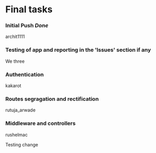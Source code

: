 # Final tasks
### Initial Push *Done*
archit1111 

### Testing of app and reporting in the 'Issues' section if any
We three 

### Authentication
kakarot

### Routes segragation and rectification
rutuja_arwade

### Middleware and controllers
rushelmac

Testing change
